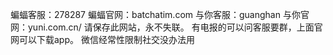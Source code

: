 蝙蝠客服：278287
蝙蝠官网：batchatim.com
与你客服：guanghan
与你官网：yuni.com.cn/
请保存此网站，永不失联。
有电报的可以问客服要群，上面官网可以下载app。
微信经常性限制社交没办法用
